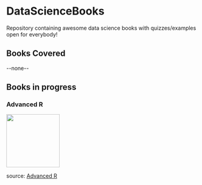 # DataScienceBooks

Repository containing awesome data science books with quizzes/examples open for everybody! 


## Books Covered
--none--
## Books in progress 

### Advanced R 

<img src="https://d33wubrfki0l68.cloudfront.net/565916198b0be51bf88b36f94b80c7ea67cafe7c/7f70b/cover.png" height="140" />

source: [Advanced R](https://adv-r.hadley.nz/)







